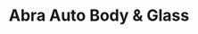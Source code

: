 ---
title: "Abra Auto Body & Glass"
url: /forest-park/abra-auto-body-and-glass/
shop: car repair
---